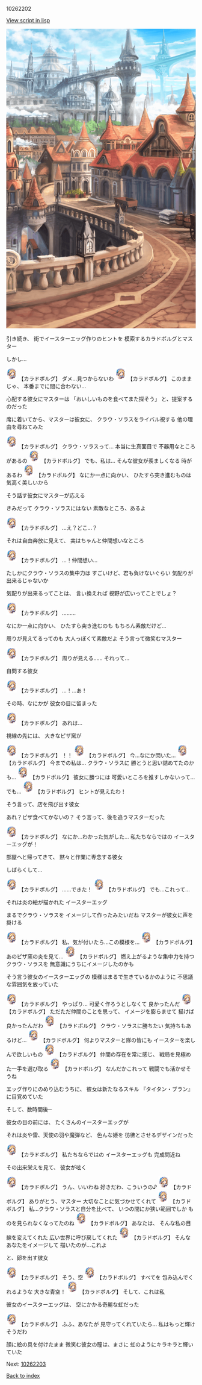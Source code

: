 10262202

[View script in lisp](../scripts/10262202.txt)

![town.png](../images/backgrounds/town.png)

引き続き、
街でイースターエッグ作りのヒントを
模索するカラドボルグとマスター

しかし…

<img src="../images/units/102621.png" alt="102621.png" height="34"/>
【カラドボルグ】
ダメ…見つからないわ

<img src="../images/units/102621.png" alt="102621.png" height="34"/>
【カラドボルグ】
このままじゃ、
本番までに間に合わない…

心配する彼女にマスターは
「おいしいものを食べてまた探そう」
と、提案するのだった

席に着いてから、マスターは彼女に、
クラウ・ソラスをライバル視する
他の理由を尋ねてみた

<img src="../images/units/102621.png" alt="102621.png" height="34"/>
【カラドボルグ】
クラウ・ソラスって…
本当に生真面目で
不器用なところがあるの

<img src="../images/units/102621.png" alt="102621.png" height="34"/>
【カラドボルグ】
でも、私は…
そんな彼女が羨ましくなる
時があるわ

<img src="../images/units/102621.png" alt="102621.png" height="34"/>
【カラドボルグ】
なにか一点に向かい、
ひたすら突き進むものは
気高く美しいから

そう話す彼女にマスターが応える

きみだって
クラウ・ソラスにはない
素敵なところ、あるよ

<img src="../images/units/102621.png" alt="102621.png" height="34"/>
【カラドボルグ】
…え？どこ…？

それは自由奔放に見えて、
実はちゃんと仲間想いなところ

<img src="../images/units/102621.png" alt="102621.png" height="34"/>
【カラドボルグ】
…！仲間想い…

たしかにクラウ・ソラスの集中力は
すごいけど、君も負けないぐらい
気配りが出来るじゃないか

気配りが出来るってことは、
言い換えれば
視野が広いってことでしょ？

<img src="../images/units/102621.png" alt="102621.png" height="34"/>
【カラドボルグ】
………

なにか一点に向かい、
ひたすら突き進むのも
もちろん素敵だけど…

周りが見えてるってのも
大人っぽくて素敵だよ
そう言って微笑むマスター

<img src="../images/units/102621.png" alt="102621.png" height="34"/>
【カラドボルグ】
周りが見える……
それって…

自問する彼女

<img src="../images/units/102621.png" alt="102621.png" height="34"/>
【カラドボルグ】
…！…あ！

その時、なにかが
彼女の目に留まった

<img src="../images/units/102621.png" alt="102621.png" height="34"/>
【カラドボルグ】
あれは…

視線の先には、
大きなピザ窯が

<img src="../images/units/102621.png" alt="102621.png" height="34"/>
【カラドボルグ】
！！

<img src="../images/units/102621.png" alt="102621.png" height="34"/>
【カラドボルグ】
今…なにか閃いた…

<img src="../images/units/102621.png" alt="102621.png" height="34"/>
【カラドボルグ】
今までの私は…
クラウ・ソラスに
勝とうと思い詰めてたのかも…

<img src="../images/units/102621.png" alt="102621.png" height="34"/>
【カラドボルグ】
彼女に勝つには
可愛いところを推すしかないって…
でも…

<img src="../images/units/102621.png" alt="102621.png" height="34"/>
【カラドボルグ】
ヒントが見えたわ！

そう言って、店を飛び出す彼女

あれ？ピザ食べてかないの？
そう言って、後を追うマスターだった

<img src="../images/units/102621.png" alt="102621.png" height="34"/>
【カラドボルグ】
なにか…わかった気がした…
私たちならではの
イースターエッグが！

部屋へと帰ってきて、
黙々と作業に専念する彼女

しばらくして…

<img src="../images/units/102621.png" alt="102621.png" height="34"/>
【カラドボルグ】
……できた！

<img src="../images/units/102621.png" alt="102621.png" height="34"/>
【カラドボルグ】
でも…これって…

それは炎の絵が描かれた
イースターエッグ

まるでクラウ・ソラスを
イメージして作ったみたいだね
マスターが彼女に声を掛ける

<img src="../images/units/102621.png" alt="102621.png" height="34"/>
【カラドボルグ】
私、気が付いたら…この模様を…

<img src="../images/units/102621.png" alt="102621.png" height="34"/>
【カラドボルグ】
あのピザ窯の炎を見て…

<img src="../images/units/102621.png" alt="102621.png" height="34"/>
【カラドボルグ】
燃え上がるような集中力を持つ
クラウ・ソラスを
無意識にうちにイメージしたのかも

そう言う彼女のイースターエッグの
模様はまるで生きているかのように
不思議な雰囲気を放っていた

<img src="../images/units/102621.png" alt="102621.png" height="34"/>
【カラドボルグ】
やっぱり…
可愛く作ろうとしなくて
良かったんだ

<img src="../images/units/102621.png" alt="102621.png" height="34"/>
【カラドボルグ】
ただただ仲間のことを思って、
イメージを膨らませて
描けば良かったんだわ

<img src="../images/units/102621.png" alt="102621.png" height="34"/>
【カラドボルグ】
クラウ・ソラスに勝ちたい
気持ちもあるけど…

<img src="../images/units/102621.png" alt="102621.png" height="34"/>
【カラドボルグ】
何よりマスターと隊の皆にも
イースターを楽しんで欲しいもの

<img src="../images/units/102621.png" alt="102621.png" height="34"/>
【カラドボルグ】
仲間の存在を常に感じ、
戦局を見極めた一手を選び取る

<img src="../images/units/102621.png" alt="102621.png" height="34"/>
【カラドボルグ】
なんだかこれって
戦闘でも活かせそうね

エッグ作りにのめり込むうちに、
彼女は新たなるスキル
『タイタン・ブラン』に目覚めていた

そして、数時間後─

彼女の目の前には、
たくさんのイースターエッグが

それは炎や雷、天使の羽や魔弾など、
色んな姫を
彷彿とさせるデザインだった

<img src="../images/units/102621.png" alt="102621.png" height="34"/>
【カラドボルグ】
私たちならではの
イースターエッグも
完成間近ね

その出来栄えを見て、
彼女が呟く

<img src="../images/units/102621.png" alt="102621.png" height="34"/>
【カラドボルグ】
うん、いいわね
好きだわ、こういうの♪

<img src="../images/units/102621.png" alt="102621.png" height="34"/>
【カラドボルグ】
ありがとう、マスター
大切なことに気づかせてくれて

<img src="../images/units/102621.png" alt="102621.png" height="34"/>
【カラドボルグ】
私…クラウ・ソラスと自分を比べて、
いつの間にか狭い範囲でしか
ものを見られなくなってたのね

<img src="../images/units/102621.png" alt="102621.png" height="34"/>
【カラドボルグ】
あなたは、
そんな私の目線を変えてくれた
広い世界に呼び戻してくれた

<img src="../images/units/102621.png" alt="102621.png" height="34"/>
【カラドボルグ】
そんなあなたをイメージして
描いたのが…これよ

と、卵を出す彼女

<img src="../images/units/102621.png" alt="102621.png" height="34"/>
【カラドボルグ】
そう、空

<img src="../images/units/102621.png" alt="102621.png" height="34"/>
【カラドボルグ】
すべてを
包み込んでくれるような
大きな青空！

<img src="../images/units/102621.png" alt="102621.png" height="34"/>
【カラドボルグ】
そして、これは私

彼女のイースターエッグは、
空にかかる奇麗な虹だった

<img src="../images/units/102621.png" alt="102621.png" height="34"/>
【カラドボルグ】
ふふ、あなたが
見守ってくれていたら…
私はもっと輝けそうだわ

顔に絵の具を付けたまま
微笑む彼女の瞳は、まさに
虹のようにキラキラと輝いていた


Next: [10262203](10262203.md)

[Back to index](index.md)
